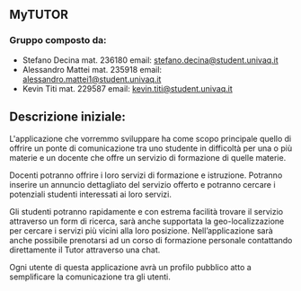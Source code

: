 ## MyTUTOR

### Gruppo composto da:
- Stefano Decina mat. 236180 email: <a href="stefano.decina@student.univaq.it"> stefano.decina@student.univaq.it</a>
- Alessandro Mattei mat. 235918 email: <a href="alessandro.mattei1@student.univaq.it"> alessandro.mattei1@student.univaq.it</a>
- Kevin Titi mat. 229587 email: <a href="kevin.titi@student.univaq.it"> kevin.titi@student.univaq.it</a>

## Descrizione iniziale:
L'applicazione che vorremmo sviluppare ha come scopo principale quello di offrire un ponte di comunicazione tra uno studente in difficoltà per una o più materie e un docente che offre un servizio di formazione di quelle materie.

Docenti potranno offrire i loro servizi di formazione e istruzione. Potranno inserire un annuncio dettagliato del servizio offerto e potranno cercare i potenziali studenti interessati ai loro servizi.

Gli studenti potranno rapidamente e con estrema facilità trovare il servizio attraverso un form di ricerca, sarà anche supportata la geo-localizzazione per cercare i servizi più vicini alla loro posizione. Nell’applicazione sarà anche possibile prenotarsi ad un corso di formazione personale contattando direttamente il Tutor attraverso una chat.

Ogni utente  di questa applicazione avrà un profilo pubblico atto a semplificare la comunicazione tra gli utenti.


